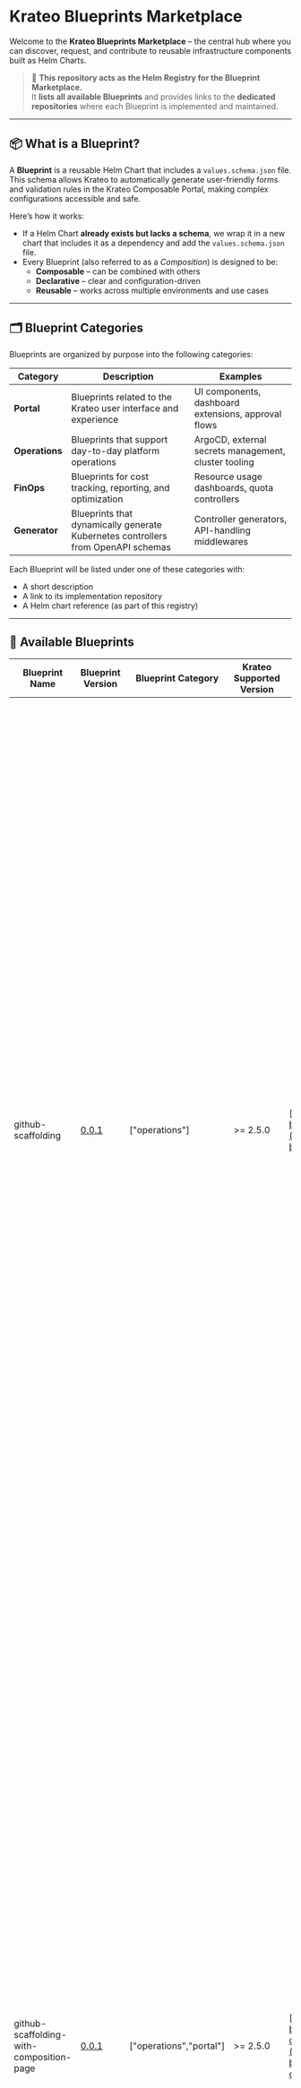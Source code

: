 # Krateo Blueprints Marketplace

Welcome to the **Krateo Blueprints Marketplace** – the central hub where you can discover, request, and contribute to reusable infrastructure components built as Helm Charts.

> 🧭 **This repository acts as the Helm Registry for the Blueprint Marketplace.**  
> It **lists all available Blueprints** and provides links to the **dedicated repositories** where each Blueprint is implemented and maintained.

---

## 📦 What is a Blueprint?

A **Blueprint** is a reusable Helm Chart that includes a `values.schema.json` file. This schema allows Krateo to automatically generate user-friendly forms and validation rules in the Krateo Composable Portal, making complex configurations accessible and safe.

Here’s how it works:
- If a Helm Chart **already exists but lacks a schema**, we wrap it in a new chart that includes it as a dependency and add the `values.schema.json` file.
- Every Blueprint (also referred to as a *Composition*) is designed to be:
  - **Composable** – can be combined with others
  - **Declarative** – clear and configuration-driven
  - **Reusable** – works across multiple environments and use cases

---

## 🗂 Blueprint Categories

Blueprints are organized by purpose into the following categories:

| Category   | Description                                                                 | Examples                                                                 |
|------------|-----------------------------------------------------------------------------|--------------------------------------------------------------------------|
| **Portal** | Blueprints related to the Krateo user interface and experience              | UI components, dashboard extensions, approval flows                     |
| **Operations** | Blueprints that support day-to-day platform operations                    | ArgoCD, external secrets management, cluster tooling                    |
| **FinOps** | Blueprints for cost tracking, reporting, and optimization                   | Resource usage dashboards, quota controllers                            |
| **Generator** | Blueprints that dynamically generate Kubernetes controllers from OpenAPI schemas | Controller generators, API-handling middlewares                          |


Each Blueprint will be listed under one of these categories with:
- A short description
- A link to its implementation repository
- A Helm chart reference (as part of this registry)

---

## 📘 Available Blueprints

<!-- Available Blueprints START -->
| Blueprint Name | Blueprint Version | Blueprint Category | Krateo Supported Version | Blueprint Repository | Blueprint Description |
|----------------|-------------------|---------------------|---------------------------|-----------------------|------------------------|
| github-scaffolding | [0.0.1](https://github.com/krateoplatformops-blueprints/github-scaffolding/tree/0.0.1) | ["operations"] | >= 2.5.0 | [https://github.com/krateoplatformops-blueprints/github-scaffolding](https://github.com/krateoplatformops-blueprints/github-scaffolding) | This is a template used to scaffold a toolchain to host and deploy a fully functional frontend App. This Template implements the following steps: - Create an empty Github repository (on github.com) - Push the code from the skeleton to the previously create repository - A Continuous Integration pipeline (GitHub workflow) will build the Dockerfile of the frontend app and the resulting image will be published as a Docker image on the GitHub Package registry - An ArgoCD Application will be deployed to listen to the Helm Chart of the frontend app and deploy the chart on the same Kubernetes cluster where ArgoCD is hosted - The frontend App will be deployed with a Service type of NodePort kind exposed on the chosen port.  |
| github-scaffolding-with-composition-page | [0.0.1](https://github.com/krateoplatformops-blueprints/github-scaffolding-with-composition-page/tree/0.0.1) | ["operations","portal"] | >= 2.5.0 | [https://github.com/krateoplatformops-blueprints/github-scaffolding-with-composition-page](https://github.com/krateoplatformops-blueprints/github-scaffolding-with-composition-page) | This is a template used to scaffold a toolchain to host and deploy a fully functional frontend App. This Template implements the following steps: - Create an empty Github repository (on github.com) - Push the code from the skeleton to the previously create repository - A Continuous Integration pipeline (GitHub workflow) will build the Dockerfile of the frontend app and the resulting image will be published as a Docker image on the GitHub Package registry - An ArgoCD Application will be deployed to listen to the Helm Chart of the frontend app and deploy the chart on the same Kubernetes cluster where ArgoCD is hosted - The frontend App will be deployed with a Service type of NodePort kind exposed on the chosen port. - A Composition page in Krateo Composable Portal is available with composition informations  |
| portal | [0.0.1](https://github.com/krateoplatformops-blueprints/portal/tree/0.0.1) | ["portal"] | >= 2.5.0 | [https://github.com/krateoplatformops-blueprints/portal](https://github.com/krateoplatformops-blueprints/portal) | A Blueprint for Krateo Composable Portal |
| portal-blueprint-page | [0.0.1](https://github.com/krateoplatformops-blueprints/portal-blueprint-page/tree/0.0.1) | ["portal"] | >= 2.5.0 | [https://github.com/krateoplatformops-blueprints/portal-blueprint-page](https://github.com/krateoplatformops-blueprints/portal-blueprint-page) | A Blueprint for Krateo Composable Portal Blueprint page |
| portal-composition-page-generic | [0.0.1](https://github.com/krateoplatformops-blueprints/portal-composition-page-generic/tree/0.0.1) | ["portal"] | >= 2.5.0 | [https://github.com/krateoplatformops-blueprints/portal-composition-page-generic](https://github.com/krateoplatformops-blueprints/portal-composition-page-generic) | A Blueprint for Krateo Composable Portal Composition page with a generic approach |
<!-- Available Blueprints END -->

---

## ✨ How to Contribute

We’d love your help in growing and improving the Blueprint Marketplace!

You can:
- 🔧 **Request a new Blueprint** for something not yet available
- 📥 **Suggest improvements** to an existing Blueprint
- 🐛 **Report issues** with the behavior or structure of current Blueprints

To get started, open one of the following issues:

- [🚀 Feature Request](../../issues/new?assignees=&labels=enhancement&template=feature_request.yml) — Propose a new Blueprint or improvement  
- [🐞 Report an Issue](../../issues/new?assignees=&labels=bug&template=report_composition_issue.yml) — Report a bug or problem with an existing Blueprint

---

## 📁 What’s in This Repository?

This repository acts as both a Helm Registry and a coordination point for the Marketplace. Here you'll find:

- ✅ A categorized list of available Blueprints
- 🔗 Links to their source repositories
- 📌 Templates to propose new ideas or report problems

---

## 📄 License

This repository is open source and available under the [Apache 2.0 License](LICENSE).
